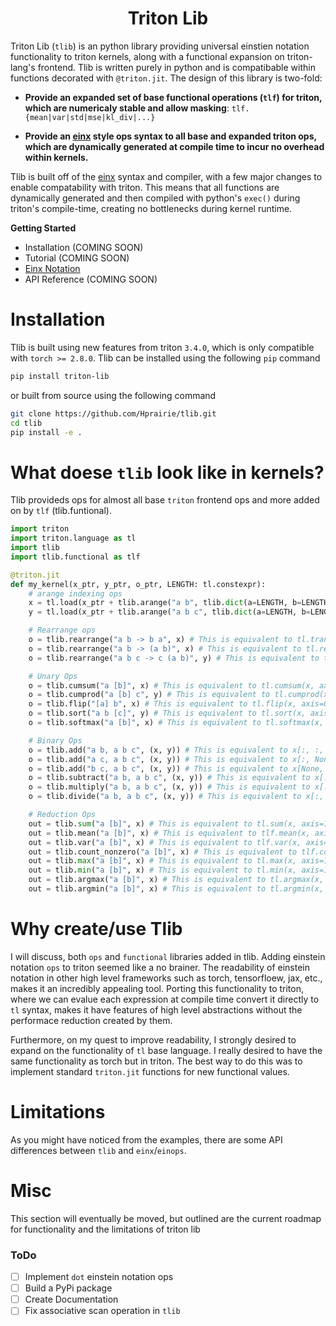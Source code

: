 <h1 align="center" style="fontsize:50em"><b>Triton Lib</b></h1>

Triton Lib (`tlib`) is an python library providing universal einstien notation functionality to triton kernels, along with a functional expansion on triton-lang's frontend. Tlib is written purely in python and is compatibable within functions decorated with `@triton.jit`. The design of this library is two-fold:

- **Provide an expanded set of base functional operations (`tlf`) for triton, which are numericaly stable and allow masking**: `tlf.{mean|var|std|mse|kl_div|...}`

- **Provide an [einx](https://github.com/fferflo/einx) style ops syntax to all base and expanded triton ops, which are dynamically generated at compile time to incur no overhead within kernels.**

Tlib is built off of the [einx](https://github.com/fferflo/einx) syntax and compiler, with a few major changes to enable compatability with triton. This means that all functions are dynamically generated and then compiled with python's `exec()` during triton's compile-time, creating no bottlenecks during kernel runtime.

**Getting Started**

- Installation (COMING SOON)
- Tutorial (COMING SOON)
- [Einx Notation](https://einx.readthedocs.io)
- API Reference (COMING SOON)


# Installation

Tlib is built using new features from triton `3.4.0`, which is only compatible with `torch >= 2.8.0`. Tlib can be installed using the following `pip` command

```bash
pip install triton-lib
```
or built from source using the following command
```bash
git clone https://github.com/Hprairie/tlib.git
cd tlib
pip install -e .
```

# What doese `tlib` look like in kernels?

Tlib provideds ops for almost all base `triton` frontend ops and more added on by `tlf` (tlib.funtional).

```python
import triton
import triton.language as tl
import tlib
import tlib.functional as tlf

@triton.jit
def my_kernel(x_ptr, y_ptr, o_ptr, LENGTH: tl.constexpr):
    # arange indexing ops
    x = tl.load(x_ptr + tlib.arange("a b", tlib.dict(a=LENGTH, b=LENGTH)))
    y = tl.load(x_ptr + tlib.arange("a b c", tlib.dict(a=LENGTH, b=LENGTH, c=LENGTH)))

    # Rearrange ops
    o = tlib.rearrange("a b -> b a", x) # This is equivalent to tl.trans(x, (1, 0))
    o = tlib.rearrange("a b -> (a b)", x) # This is equivalent to tl.reshape(x, (LENGTH * LENGTH,))
    o = tlib.rearrange("a b c -> c (a b)", y) # This is equivalent to tl.reshape(x, (LENGTH, LENGTH * LENGTH)) followed by tl.trans(x, (0, 1))

    # Unary Ops
    o = tlib.cumsum("a [b]", x) # This is equivalent to tl.cumsum(x, axis=1)
    o = tlib.cumprod("a [b] c", y) # This is equivalent to tl.cumprod(x, axis=1)
    o = tlib.flip("[a] b", x) # This is equivalent to tl.flip(x, axis=0)
    o = tlib.sort("a b [c]", y) # This is equivalent to tl.sort(x, axis=2)
    o = tlib.softmax("a [b]", x) # This is equivalent to tl.softmax(x, axis=1)

    # Binary Ops
    o = tlib.add("a b, a b c", (x, y)) # This is equivalent to x[:, :, None] + y
    o = tlib.add("a c, a b c", (x, y)) # This is equivalent to x[:, None, :] + y
    o = tlib.add("b c, a b c", (x, y)) # This is equivalent to x[None, :, :] + y
    o = tlib.subtract("a b, a b c", (x, y)) # This is equivalent to x[:, :, None] - y
    o = tlib.multiply("a b, a b c", (x, y)) # This is equivalent to x[:, :, None] * y
    o = tlib.divide("a b, a b c", (x, y)) # This is equivalent to x[:, :, None] / y

    # Reduction Ops
    out = tlib.sum("a [b]", x) # This is equivalent to tl.sum(x, axis=1)
    out = tlib.mean("a [b]", x) # This is equivalent to tlf.mean(x, axis=1)
    out = tlib.var("a [b]", x) # This is equivalent to tlf.var(x, axis=1)
    out = tlib.count_nonzero("a [b]", x) # This is equivalent to tlf.count_nonzero(x, axis=1)
    out = tlib.max("a [b]", x) # This is equivalent to tl.max(x, axis=1)
    out = tlib.min("a [b]", x) # This is equivalent to tl.min(x, axis=1)
    out = tlib.argmax("a [b]", x) # This is equivalent to tl.argmax(x, axis=1)
    out = tlib.argmin("a [b]", x) # This is equivalent to tl.argmin(x, axis=1)
```

# Why create/use Tlib

I will discuss, both `ops` and `functional` libraries added in tlib. Adding einstein notation `ops` to triton seemed like a no brainer. The readability of einstein notation in other high level frameworks such as torch, tensorfloew, jax, etc., makes it an incredibly appealing tool. Porting this functionality to triton, where we can evalue each expression at compile time convert it directly to `tl` syntax, makes it have features of high level abstractions without the performace reduction created by them.

Furthermore, on my quest to improve readability, I strongly desired to expand on the functionality of `tl` base language. I really desired to have the same functionality as torch but in triton. The best way to do this was to implement standard `triton.jit` functions for new functional values.

# Limitations

As you might have noticed from the examples, there are some API differences between `tlib` and `einx`/`einops`.


# Misc

This section will eventually be moved, but outlined are the current roadmap for functionality and the limitations of triton lib

### ToDo

- [ ] Implement `dot` einstein notation ops
- [ ] Build a PyPi package
- [ ] Create Documentation
- [ ] Fix associative scan operation in `tlib`